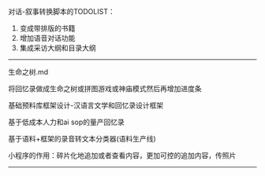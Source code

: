 对话-叙事转换脚本的TODOLIST：

1. 变成带排版的书籍
2. 增加语音对话功能
3. 集成采访大纲和目录大纲

---
生命之树.md

将回忆录做成生命之树或拼图游戏或神庙模式然后再增加进度条

基础预料库框架设计-汉语言文学和回忆录设计框架

基于低成本人力和ai sop的量产回忆录

基于语料+框架的录音转文本分类器(语料生产线)

小程序的作用：碎片化地追加或者查看内容，更加可控的追加内容，传照片

---




